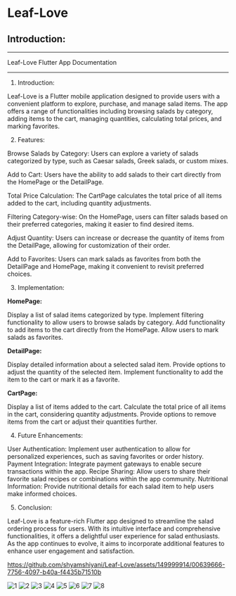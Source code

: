 # Leaf-Love

##  Introduction:
___
Leaf-Love Flutter App Documentation
___

1. Introduction:

Leaf-Love is a Flutter mobile application designed to provide users with a convenient platform to explore, purchase, and manage salad items. The app offers a range of functionalities including browsing salads by category, adding items to the cart, managing quantities, calculating total prices, and marking favorites.

2. Features:

Browse Salads by Category: Users can explore a variety of salads categorized by type, such as Caesar salads, Greek salads, or custom mixes.

Add to Cart: Users have the ability to add salads to their cart directly from the HomePage or the DetailPage.

Total Price Calculation: The CartPage calculates the total price of all items added to the cart, including quantity adjustments.

Filtering Category-wise: On the HomePage, users can filter salads based on their preferred categories, making it easier to find desired items.

Adjust Quantity: Users can increase or decrease the quantity of items from the DetailPage, allowing for customization of their order.

Add to Favorites: Users can mark salads as favorites from both the DetailPage and HomePage, making it convenient to revisit preferred choices.

3. Implementation:

__HomePage:__

Display a list of salad items categorized by type.
Implement filtering functionality to allow users to browse salads by category.
Add functionality to add items to the cart directly from the HomePage.
Allow users to mark salads as favorites.

__DetailPage:__

Display detailed information about a selected salad item.
Provide options to adjust the quantity of the selected item.
Implement functionality to add the item to the cart or mark it as a favorite.

__CartPage:__

Display a list of items added to the cart.
Calculate the total price of all items in the cart, considering quantity adjustments.
Provide options to remove items from the cart or adjust their quantities further.

4. Future Enhancements:

User Authentication: Implement user authentication to allow for personalized experiences, such as saving favorites or order history.
Payment Integration: Integrate payment gateways to enable secure transactions within the app.
Recipe Sharing: Allow users to share their favorite salad recipes or combinations within the app community.
Nutritional Information: Provide nutritional details for each salad item to help users make informed choices.

5. Conclusion:

Leaf-Love is a feature-rich Flutter app designed to streamline the salad ordering process for users. With its intuitive interface and comprehensive functionalities, it offers a delightful user experience for salad enthusiasts. As the app continues to evolve, it aims to incorporate additional features to enhance user engagement and satisfaction.


https://github.com/shyamshiyani/Leaf-Love/assets/149999914/00639666-7756-4097-b40a-f4435b71510b

![1](https://github.com/shyamshiyani/Leaf-Love/assets/149999914/766cea25-2bc3-4622-be93-b0e5543e5743)
![2](https://github.com/shyamshiyani/Leaf-Love/assets/149999914/9238506c-7091-43e1-90a9-ab2a3170d9ea)
![3](https://github.com/shyamshiyani/Leaf-Love/assets/149999914/33f220c4-b066-452e-bf7f-ee8464fd43a3)
![4](https://github.com/shyamshiyani/Leaf-Love/assets/149999914/51f16f25-ac79-4cc0-b928-e7acd5b111bd)
![5](https://github.com/shyamshiyani/Leaf-Love/assets/149999914/c15bd7b3-4984-4aba-aa6c-d96411316775)
![6](https://github.com/shyamshiyani/Leaf-Love/assets/149999914/683c8ea8-e408-4e95-b8e4-1d65e3717060)
![7](https://github.com/shyamshiyani/Leaf-Love/assets/149999914/1d31a0a4-e4a9-4d1b-aac5-8b19bc4759c9)
![8](https://github.com/shyamshiyani/Leaf-Love/assets/149999914/973becf7-57f5-4238-8d49-10e4848ea59b)

